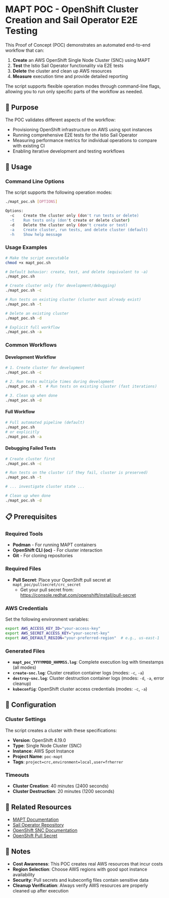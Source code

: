 # MAPT POC - OpenShift Cluster Creation and Sail Operator E2E Testing

This Proof of Concept (POC) demonstrates an automated end-to-end workflow that can:

1. **Create** an AWS OpenShift Single Node Cluster (SNC) using MAPT
2. **Test** the Istio Sail Operator functionality via E2E tests
3. **Delete** the cluster and clean up AWS resources
4. **Measure** execution time and provide detailed reporting

The script supports flexible operation modes through command-line flags, allowing you to run only specific parts of the workflow as needed.

## 🎯 **Purpose**

The POC validates different aspects of the workflow:
- Provisioning OpenShift infrastructure on AWS using spot instances
- Running comprehensive E2E tests for the Istio Sail Operator
- Measuring performance metrics for individual operations to compare with existing CI
- Enabling iterative development and testing workflows

## 🚀 **Usage**

### Command Line Options

The script supports the following operation modes:

```bash
./mapt_poc.sh [OPTIONS]

Options:
  -c    Create the cluster only (don't run tests or delete)
  -t    Run tests only (don't create or delete cluster)
  -d    Delete the cluster only (don't create or test)
  -a    Create cluster, run tests, and delete cluster (default)
  -h    Show help message
```

### Usage Examples

```bash
# Make the script executable
chmod +x mapt_poc.sh

# Default behavior: create, test, and delete (equivalent to -a)
./mapt_poc.sh

# Create cluster only (for development/debugging)
./mapt_poc.sh -c

# Run tests on existing cluster (cluster must already exist)
./mapt_poc.sh -t

# Delete an existing cluster
./mapt_poc.sh -d

# Explicit full workflow
./mapt_poc.sh -a
```

### Common Workflows

#### **Development Workflow**
```bash
# 1. Create cluster for development
./mapt_poc.sh -c

# 2. Run tests multiple times during development
./mapt_poc.sh -t  # Run tests on existing cluster (fast iterations)

# 3. Clean up when done
./mapt_poc.sh -d
```

#### **Full Workflow**
```bash
# Full automated pipeline (default)
./mapt_poc.sh
# or explicitly
./mapt_poc.sh -a
```

#### **Debugging Failed Tests**
```bash
# Create cluster first
./mapt_poc.sh -c

# Run tests on the cluster (if they fail, cluster is preserved)
./mapt_poc.sh -t

# ... investigate cluster state ...

# Clean up when done
./mapt_poc.sh -d
```

## 📋 **Prerequisites**

### Required Tools
- **Podman** - For running MAPT containers
- **OpenShift CLI (oc)** - For cluster interaction
- **Git** - For cloning repositories

### Required Files
- **Pull Secret**: Place your OpenShift pull secret at `mapt_poc/pullsecret/crc_secret`
  - Get your pull secret from: https://console.redhat.com/openshift/install/pull-secret

### AWS Credentials
Set the following environment variables:
```bash
export AWS_ACCESS_KEY_ID="your-access-key"
export AWS_SECRET_ACCESS_KEY="your-secret-key"
export AWS_DEFAULT_REGION="your-preferred-region"  # e.g., us-east-1
```

### Generated Files
- **`mapt_poc_YYYYMMDD_HHMMSS.log`**: Complete execution log with timestamps (all modes)
- **`create-snc.log`**: Cluster creation container logs (modes: `-c`, `-a`)
- **`destroy-snc.log`**: Cluster destruction container logs (modes: `-d`, `-a`, error cleanup)
- **`kubeconfig`**: OpenShift cluster access credentials (modes: `-c`, `-a`)

## 🔧 **Configuration**

### Cluster Settings
The script creates a cluster with these specifications:
- **Version**: OpenShift 4.19.0
- **Type**: Single Node Cluster (SNC)
- **Instance**: AWS Spot Instance
- **Project Name**: `poc-mapt`
- **Tags**: `project=crc,environment=local,user=frherrer`

### Timeouts
- **Cluster Creation**: 40 minutes (2400 seconds)
- **Cluster Destruction**: 20 minutes (1200 seconds)


## 🔗 **Related Resources**

- [MAPT Documentation](https://github.com/redhat-developer/mapt)
- [Sail Operator Repository](https://github.com/istio-ecosystem/sail-operator)
- [OpenShift SNC Documentation](https://docs.openshift.com/container-platform/latest/installing/installing_sno/install-sno-installing-sno.html)
- [OpenShift Pull Secret](https://console.redhat.com/openshift/install/pull-secret)

## 📝 **Notes**

- **Cost Awareness**: This POC creates real AWS resources that incur costs
- **Region Selection**: Choose AWS regions with good spot instance availability
- **Security**: Pull secrets and kubeconfig files contain sensitive data
- **Cleanup Verification**: Always verify AWS resources are properly cleaned up after execution 